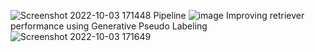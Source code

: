 ![Screenshot 2022-10-03 171448](https://user-images.githubusercontent.com/37810786/193695577-66fa2cb4-72d4-4f50-9998-176a746faee3.jpg)
Pipeline
![image](https://user-images.githubusercontent.com/37810786/193695966-67bb8938-b94d-4578-b2dd-f82238227e3d.png)
Improving retriever performance using Generative Pseudo Labeling
![Screenshot 2022-10-03 171649](https://user-images.githubusercontent.com/37810786/193696313-8d0ff6f2-ad51-40ff-92f1-43d83bfce52e.jpg)


